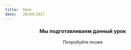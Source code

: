 ```yaml
---
title:  Урок
date:   28/04/2017
---
```


### <center>Мы подготавливаем данный урок</center>
<center>Попробуйте позже</center>